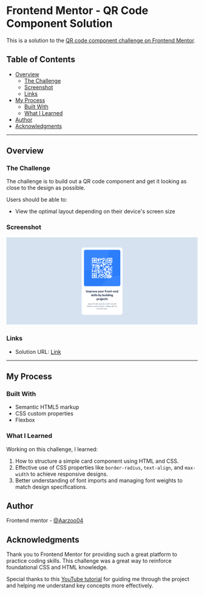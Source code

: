 # Frontend Mentor - QR Code Component Solution

This is a solution to the [QR code component challenge on Frontend Mentor](https://www.frontendmentor.io/challenges/qr-code-component-iux_sIO_H). 

## Table of Contents

- [Overview](#overview)
  - [The Challenge](#the-challenge)
  - [Screenshot](#screenshot)
  - [Links](#links)
- [My Process](#my-process)
  - [Built With](#built-with)
  - [What I Learned](#what-i-learned)
- [Author](#author)
- [Acknowledgments](#acknowledgments)


---

## Overview

### The Challenge

The challenge is to build out a QR code component and get it looking as close to the design as possible.

Users should be able to:

- View the optimal layout depending on their device's screen size

### Screenshot

![Screenshot of the completed project](./solution.png)

### Links

- Solution URL: [Link](https://aarzoo04.github.io/fem-QR_code_component/)

---

## My Process

### Built With

- Semantic HTML5 markup
- CSS custom properties
- Flexbox

### What I Learned

Working on this challenge, I learned:

1. How to structure a simple card component using HTML and CSS.
2. Effective use of CSS properties like `border-radius`, `text-align`, and `max-width` to achieve responsive designs.
3. Better understanding of font imports and managing font weights to match design specifications.

## Author

Frontend mentor - [@Aarzoo04](https://www.frontendmentor.io/profile/Aarzoo04)

## Acknowledgments

Thank you to Frontend Mentor for providing such a great platform to practice coding skills. This challenge was a great way to reinforce foundational CSS and HTML knowledge.

Special thanks to this [YouTube tutorial](https://www.youtube.com/watch?v=5BBYPntB-GY&list=PLcZZlEf3w738Bv45a8yI_iIv2OGx_JLvz&index=11) for guiding me through the project and helping me understand key concepts more effectively.

